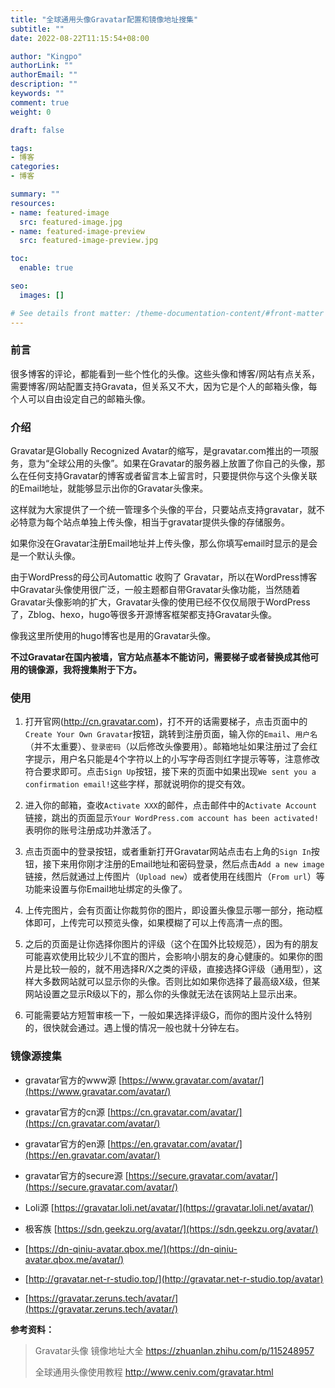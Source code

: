 ```yaml
---
title: "全球通用头像Gravatar配置和镜像地址搜集"
subtitle: ""
date: 2022-08-22T11:15:54+08:00

author: "Kingpo"
authorLink: ""
authorEmail: ""
description: ""
keywords: ""
comment: true
weight: 0

draft: false

tags:
- 博客
categories:
- 博客

summary: ""
resources:
- name: featured-image
  src: featured-image.jpg
- name: featured-image-preview
  src: featured-image-preview.jpg

toc:
  enable: true

seo:
  images: []

# See details front matter: /theme-documentation-content/#front-matter
---
```


<!--more-->
### 前言
很多博客的评论，都能看到一些个性化的头像。这些头像和博客/网站有点关系，需要博客/网站配置支持Gravata，但关系又不大，因为它是个人的邮箱头像，每个人可以自由设定自己的邮箱头像。

### 介绍
Gravatar是Globally Recognized Avatar的缩写，是gravatar.com推出的一项服务，意为“全球公用的头像”。如果在Gravatar的服务器上放置了你自己的头像，那么在任何支持Gravatar的博客或者留言本上留言时，只要提供你与这个头像关联的Email地址，就能够显示出你的Gravatar头像来。

这样就为大家提供了一个统一管理多个头像的平台，只要站点支持gravatar，就不必特意为每个站点单独上传头像，相当于gravatar提供头像的存储服务。

如果你没在Gravatar注册Email地址并上传头像，那么你填写email时显示的是会是一个默认头像。

由于WordPress的母公司Automattic 收购了 Gravatar，所以在WordPress博客中Gravatar头像使用很广泛，一般主题都自带Gravatar头像功能，当然随着Gravatar头像影响的扩大，Gravatar头像的使用已经不仅仅局限于WordPress了，Zblog、hexo，hugo等很多开源博客框架都支持Gravatar头像。

像我这里所使用的hugo博客也是用的Gravatar头像。

**不过Gravatar在国内被墙，官方站点基本不能访问，需要梯子或者替换成其他可用的镜像源，我将搜集附于下方。**

### 使用
1. 打开官网(http://cn.gravatar.com)，打不开的话需要梯子，点击页面中的`Create Your Own Gravatar`按钮，跳转到注册页面，输入你的`Email`、`用户名`（并不太重要）、`登录密码`（以后修改头像要用）。邮箱地址如果注册过了会红字提示，用户名只能是4个字符以上的小写字母否则红字提示等等，注意修改符合要求即可。点击`Sign Up`按钮，接下来的页面中如果出现`We sent you a confirmation email!`这些字样，那就说明你的提交有效。

2. 进入你的邮箱，查收`Activate XXX`的邮件，点击邮件中的`Activate Account`链接，跳出的页面显示`Your WordPress.com account has been activated!`表明你的账号注册成功并激活了。

3. 点击页面中的登录按钮，或者重新打开Gravatar网站点击右上角的`Sign In`按钮，接下来用你刚才注册的Email地址和密码登录，然后点击`Add a new image`链接，然后就通过上传图片（`Upload new`）或者使用在线图片（`From url`）等功能来设置与你Email地址绑定的头像了。

4. 上传完图片，会有页面让你裁剪你的图片，即设置头像显示哪一部分，拖动框体即可，上传完可以预览头像，如果模糊了可以上传高清一点的图。

5. 之后的页面是让你选择你图片的评级（这个在国外比较规范），因为有的朋友可能喜欢使用比较少儿不宜的图片，会影响小朋友的身心健康的。如果你的图片是比较一般的，就不用选择R/X之类的评级，直接选择G评级（通用型），这样大多数网站就可以显示你的头像。否则比如如果你选择了最高级X级，但某网站设置之显示R级以下的，那么你的头像就无法在该网站上显示出来。

6. 可能需要站方短暂审核一下，一般如果选择评级G，而你的图片没什么特别的，很快就会通过。遇上慢的情况一般也就十分钟左右。



### 镜像源搜集

-   gravatar官方的www源 [https://www.gravatar.com/avatar/](https://www.gravatar.com/avatar/)
-   gravatar官方的cn源 [https://cn.gravatar.com/avatar/](https://cn.gravatar.com/avatar/)
-   gravatar官方的en源 [https://en.gravatar.com/avatar/](https://en.gravatar.com/avatar/)
-   gravatar官方的secure源 [https://secure.gravatar.com/avatar/](https://secure.gravatar.com/avatar/)

-   Loli源 [https://gravatar.loli.net/avatar/](https://gravatar.loli.net/avatar/)
-   极客族 [https://sdn.geekzu.org/avatar/](https://sdn.geekzu.org/avatar/)
- [https://dn-qiniu-avatar.qbox.me/](https://dn-qiniu-avatar.qbox.me/avatar/)
- [http://gravatar.net-r-studio.top/](http://gravatar.net-r-studio.top/avatar)
- [https://gravatar.zeruns.tech/avatar/](https://gravatar.zeruns.tech/avatar/)


**参考资料：**
> Gravatar头像 镜像地址大全 https://zhuanlan.zhihu.com/p/115248957
>
> 全球通用头像使用教程 http://www.ceniv.com/gravatar.html